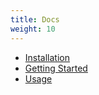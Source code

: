 ```yaml
---
title: Docs
weight: 10
---
```




* [Installation](installation.md)
* [Getting Started](getting-started.md)
* [Usage](usage)

